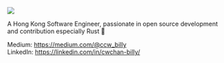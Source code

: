 <img src="https://github-readme-stats.vercel.app/api?username=billy1624&show_icons=true&count_private=true&theme=dark" />

A Hong Kong Software Engineer, passionate in open source development and contribution especially Rust 🦀

Medium: https://medium.com/@ccw_billy  
LinkedIn: https://linkedin.com/in/cwchan-billy/
